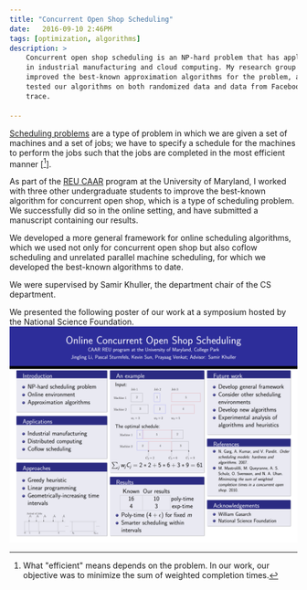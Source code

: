 ```yaml
---
title: "Concurrent Open Shop Scheduling"
date:   2016-09-10 2:46PM
tags: [optimization, algorithms]
description: >
    Concurrent open shop scheduling is an NP-hard problem that has applications
    in industrial manufacturing and cloud computing. My research group and I
    improved the best-known approximation algorithms for the problem, and
    tested our algorithms on both randomized data and data from Facebook
    trace.

---
```

[Scheduling problems][schedule] are a type of problem in which we are given a set of machines
and a set of jobs; we have to specify a schedule for the machines to perform the jobs
such that the jobs are completed in the most efficient manner [[^1]].

As part of the [REU CAAR][car]
program at the University of Maryland, I worked with three other undergraduate students
to improve the best-known algorithm for concurrent open shop, which is a type of scheduling problem.
We successfully did so in the online setting, and have submitted a manuscript containing our results.

We developed a more general framework for online scheduling algorithms, which
we used not only for concurrent open shop but also coflow scheduling and
unrelated parallel machine scheduling, for which we developed the best-known algorithms to date.

We were supervised by Samir Khuller, the department chair of the CS department.

We presented the following poster of our work at a symposium hosted by the National Science Foundation.
![cos-poster](/images/cos-poster.png)

[^1]: What "efficient" means depends on the problem. In our work, our objective was to minimize the sum of weighted completion times.

[car]: http://www.cs.umd.edu/projects/reucaar/index.html
[schedule]: https://en.wikipedia.org/wiki/Job_shop_scheduling
